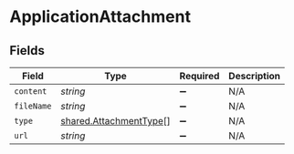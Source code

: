 # ApplicationAttachment


## Fields

| Field                                                            | Type                                                             | Required                                                         | Description                                                      |
| ---------------------------------------------------------------- | ---------------------------------------------------------------- | ---------------------------------------------------------------- | ---------------------------------------------------------------- |
| `content`                                                        | *string*                                                         | :heavy_minus_sign:                                               | N/A                                                              |
| `fileName`                                                       | *string*                                                         | :heavy_minus_sign:                                               | N/A                                                              |
| `type`                                                           | [shared.AttachmentType](../../models/shared/attachmenttype.md)[] | :heavy_minus_sign:                                               | N/A                                                              |
| `url`                                                            | *string*                                                         | :heavy_minus_sign:                                               | N/A                                                              |